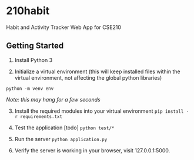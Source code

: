 # 210habit
Habit and Activity Tracker Web App for CSE210

## Getting Started ##

1. Install Python 3

2. Initialize a virtual environment (this will keep installed files within the virtual environment, not affecting the global python libraries)

`python -m venv env`

*Note: this may hang for a few seconds*

3. Install the required modules into your virtual environment
`pip install -r requirements.txt`

4. Test the application
[todo] `python test/*`

5. Run the server
`python application.py`

6. Verify the server is working
in your browser, visit 127.0.0.1:5000.
